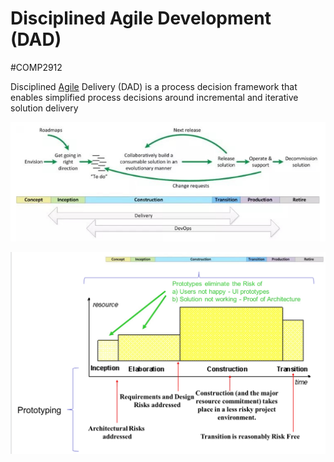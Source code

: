 # Disciplined Agile Development (DAD)
#COMP2912

Disciplined [Agile](Agile.md) Delivery (DAD) is a process decision framework that enables simplified process decisions around incremental and iterative solution delivery

![](Images/DAD.png)

![](Images/Unified_Process.png)

